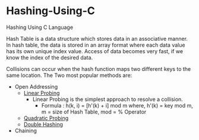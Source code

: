 # Hashing-Using-C
Hashing Using C Language

Hash Table is a data structure which stores data in an associative manner. In hash table, the data is stored in an array format where each data value has its own unique index value. Access of data becomes very fast, if we know the index of the desired data.

Collisions can occur when the hash function maps two different keys to the same location. The Two most popular methods are:
  - Open Addressing
    - [Linear Probing](Hashing/LinearProbing.c/)
      - Linear Probing is the simplest approach to resolve a collision.
        - Formula : h(k, i) = [h'(k) + i] mod m
        where, h'(k) = key mod m, m = size of Hash Table, mod = % Operator
    - [Quadratic Probing](Hashing/QuadraticProbing.c/)
    - [Double Hashing](Hashing/DoubleHashing.c/)
  - Chaining
